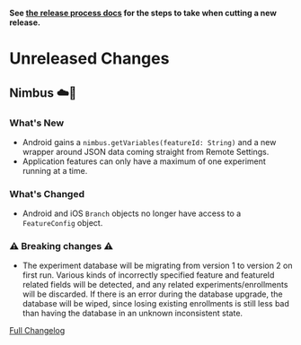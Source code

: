**See [the release process docs](docs/howtos/cut-a-new-release.md) for the steps to take when cutting a new release.**

# Unreleased Changes

## Nimbus ☁️🔬

### What's New

 - Android gains a `nimbus.getVariables(featureId: String)` and a new wrapper around JSON data coming straight from Remote Settings.
 - Application features can only have a maximum of one experiment running at a time.

### What's Changed

 - Android and iOS `Branch` objects no longer have access to a `FeatureConfig` object.

### ⚠️ Breaking changes ⚠️
- The experiment database will be migrating from version 1 to version 2 on
  first run.  Various kinds of incorrectly specified feature and featureId
  related fields will be detected, and any related experiments/enrollments will
  be discarded.  If there is an error during the database upgrade, the database
  will be wiped, since losing existing enrollments is still less bad than
  having the database in an unknown inconsistent state.

[Full Changelog](https://github.com/mozilla/application-services/compare/v76.0.1...main)
